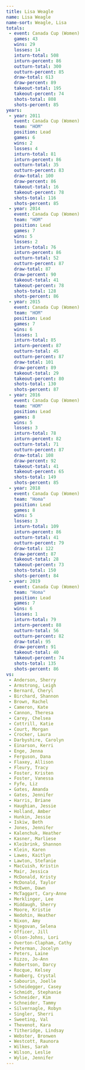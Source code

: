 ```yaml
---
title: Lisa Weagle
name: Lisa Weagle
name-sort: Weagle, Lisa
totals:
 - event: Canada Cup (Women)
   games: 43
   wins: 29
   losses: 14
   inturn-total: 508
   inturn-percent: 86
   outturn-total: 300
   outturn-percent: 85
   draw-total: 613
   draw-percent: 89
   takeout-total: 195
   takeout-percent: 74
   shots-total: 808
   shots-percent: 85
years:
 - year: 2011
   event: Canada Cup (Women)
   team: "HOM"
   position: Lead
   games: 6
   wins: 2
   losses: 4
   inturn-total: 81
   inturn-percent: 86
   outturn-total: 35
   outturn-percent: 83
   draw-total: 100
   draw-percent: 86
   takeout-total: 16
   takeout-percent: 78
   shots-total: 116
   shots-percent: 85
 - year: 2014
   event: Canada Cup (Women)
   team: "HOM"
   position: Lead
   games: 7
   wins: 5
   losses: 2
   inturn-total: 76
   inturn-percent: 86
   outturn-total: 52
   outturn-percent: 87
   draw-total: 87
   draw-percent: 90
   takeout-total: 41
   takeout-percent: 78
   shots-total: 128
   shots-percent: 86
 - year: 2015
   event: Canada Cup (Women)
   team: "HOM"
   position: Lead
   games: 7
   wins: 6
   losses: 1
   inturn-total: 85
   inturn-percent: 87
   outturn-total: 45
   outturn-percent: 87
   draw-total: 101
   draw-percent: 89
   takeout-total: 29
   takeout-percent: 80
   shots-total: 130
   shots-percent: 87
 - year: 2016
   event: Canada Cup (Women)
   team: "HOM"
   position: Lead
   games: 8
   wins: 5
   losses: 3
   inturn-total: 78
   inturn-percent: 82
   outturn-total: 71
   outturn-percent: 87
   draw-total: 108
   draw-percent: 92
   takeout-total: 41
   takeout-percent: 65
   shots-total: 149
   shots-percent: 85
 - year: 2018
   event: Canada Cup (Women)
   team: "Homa"
   position: Lead
   games: 8
   wins: 5
   losses: 3
   inturn-total: 109
   inturn-percent: 86
   outturn-total: 41
   outturn-percent: 79
   draw-total: 122
   draw-percent: 87
   takeout-total: 28
   takeout-percent: 73
   shots-total: 150
   shots-percent: 84
 - year: 2019
   event: Canada Cup (Women)
   team: "Homa"
   position: Lead
   games: 7
   wins: 6
   losses: 1
   inturn-total: 79
   inturn-percent: 88
   outturn-total: 56
   outturn-percent: 82
   draw-total: 95
   draw-percent: 91
   takeout-total: 40
   takeout-percent: 74
   shots-total: 135
   shots-percent: 86
vs:
 - Anderson, Sherry
 - Armstrong, Leigh
 - Bernard, Cheryl
 - Birchard, Shannon
 - Brown, Rachel
 - Cameron, Kate
 - Cannon, Theresa
 - Carey, Chelsea
 - Cottrill, Katie
 - Court, Morgan
 - Crocker, Laura
 - Darbyshire, Carolyn
 - Einarson, Kerri
 - Enge, Jenna
 - Ferguson, Dana
 - Flaxey, Allison
 - Fleury, Tracy
 - Foster, Kristen
 - Foster, Vanessa
 - Fyfe, Liz
 - Gates, Amanda
 - Gates, Jennifer
 - Harris, Briane
 - Haughian, Jessie
 - Holland, Amber
 - Hunkin, Jessie
 - Iskiw, Beth
 - Jones, Jennifer
 - Kalenchuk, Heather
 - Kasner, Marliese
 - Kleibrink, Shannon
 - Klein, Karen
 - Lawes, Kaitlyn
 - Lawton, Stefanie
 - MacCuish, Kristin
 - Mair, Jessica
 - McDonald, Kristy
 - McDonald, Taylor
 - McEwen, Dawn
 - McTaggart, Cary-Anne
 - Merklinger, Lee
 - Middaugh, Sherry
 - Moore, Kristie
 - Nedohin, Heather
 - Nixon, Amy
 - Njegovan, Selena
 - Officer, Jill
 - Olson-Johns, Lori
 - Overton-Clapham, Cathy
 - Peterman, Jocelyn
 - Peters, Laine
 - Rizzo, Jo-Ann
 - Robertson, Darcy
 - Rocque, Kelsey
 - Rumberg, Crystal
 - Sabourin, Joelle
 - Scheidegger, Casey
 - Schmidt, Stephanie
 - Schneider, Kim
 - Schneider, Tammy
 - Silvernagle, Robyn
 - Singler, Sherri
 - Sweeting, Val
 - Thevenot, Kara
 - Titheridge, Lindsay
 - Webster, Bronwen
 - Westcott, Raunora
 - Wilkes, Sarah
 - Wilson, Leslie
 - Wylie, Jennifer
---
```

